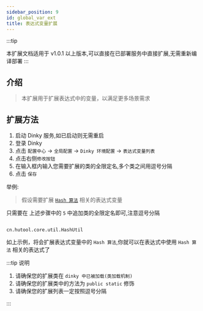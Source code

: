 ```yaml
---
sidebar_position: 9
id: global_var_ext
title: 表达式变量扩展
---
```


:::tip

本扩展文档适用于 v1.0.1 以上版本,可以直接在已部署服务中直接扩展,无需重新编译部署
:::

## 介绍

> 本扩展用于扩展表达式中的变量，以满足更多场景需求


## 扩展方法

1. 启动 Dinky 服务,如已启动则无需重启
2. 登录 Dinky 
3. 点击 `配置中心` -> `全局配置` -> `Dinky 环境配置` -> `表达式变量列表`
4. 点击右侧`修改按钮`
5. 在输入框内输入您需要扩展的类的全限定名,多个类之间用逗号分隔
6. 点击 `保存`

举例:

> 假设需要扩展 [`Hash 算法`](https://doc.hutool.cn/pages/HashUtil/) 相关的表达式变量

只需要在 上述步骤中的 `5` 中追加类的全限定名即可,注意逗号分隔
```text

cn.hutool.core.util.HashUtil

```
如上示例，将会扩展表达式变量中的 `Hash 算法`,你就可以在表达式中使用 `Hash 算法` 相关的表达式了

:::tip 说明
1. 请确保您的扩展类在 `dinky 中已被加载(类加载机制)`
2. 请确保您的扩展类中的方法为 `public static` 修饰
3. 请确保您的扩展列表一定按照逗号分隔

:::